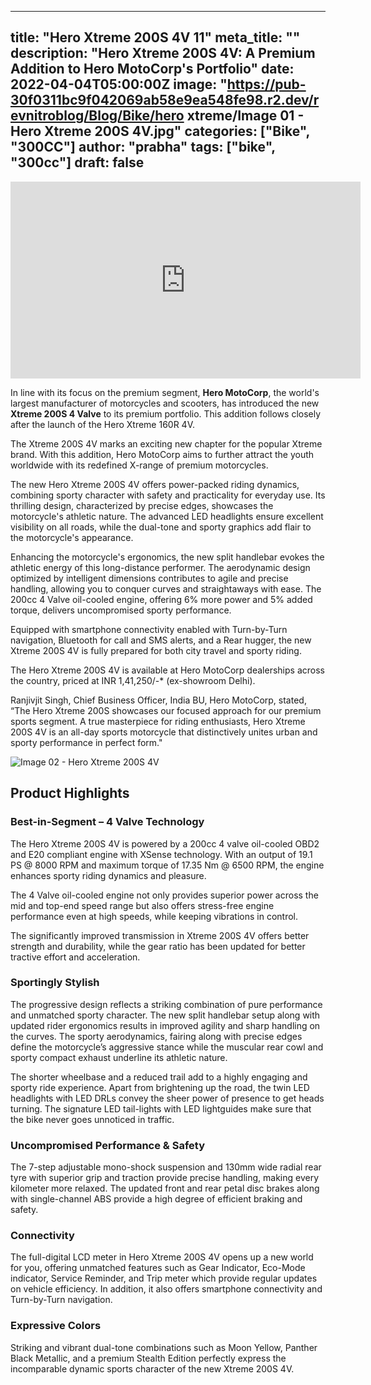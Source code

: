 
---
title: "Hero Xtreme 200S 4V 11"
meta_title: ""
description: "Hero Xtreme 200S 4V: A Premium Addition to Hero MotoCorp's Portfolio"
date: 2022-04-04T05:00:00Z
image: "https://pub-30f0311bc9f042069ab58e9ea548fe98.r2.dev/revnitroblog/Blog/Bike/hero xtreme/Image 01 - Hero Xtreme 200S 4V.jpg"
categories: ["Bike", "300CC"]
author: "prabha"
tags: ["bike", "300cc"]
draft: false
---

<iframe width="560" height="315" src="https://www.youtube.com/embed/EiHY5WP_pDk" title="YouTube video player" frameborder="0" allow="accelerometer; autoplay; clipboard-write; encrypted-media; gyroscope; picture-in-picture; web-share" allowfullscreen></iframe>

In line with its focus on the premium segment, **Hero MotoCorp**, the world's largest manufacturer of motorcycles and scooters, has introduced the new **Xtreme 200S 4 Valve** to its premium portfolio. This addition follows closely after the launch of the Hero Xtreme 160R 4V.

The Xtreme 200S 4V marks an exciting new chapter for the popular Xtreme brand. With this addition, Hero MotoCorp aims to further attract the youth worldwide with its redefined X-range of premium motorcycles.

The new Hero Xtreme 200S 4V offers power-packed riding dynamics, combining sporty character with safety and practicality for everyday use. Its thrilling design, characterized by precise edges, showcases the motorcycle's athletic nature. The advanced LED headlights ensure excellent visibility on all roads, while the dual-tone and sporty graphics add flair to the motorcycle's appearance.

Enhancing the motorcycle's ergonomics, the new split handlebar evokes the athletic energy of this long-distance performer. The aerodynamic design optimized by intelligent dimensions contributes to agile and precise handling, allowing you to conquer curves and straightaways with ease. The 200cc 4 Valve oil-cooled engine, offering 6% more power and 5% added torque, delivers uncompromised sporty performance.

Equipped with smartphone connectivity enabled with Turn-by-Turn navigation, Bluetooth for call and SMS alerts, and a Rear hugger, the new Xtreme 200S 4V is fully prepared for both city travel and sporty riding.

The Hero Xtreme 200S 4V is available at Hero MotoCorp dealerships across the country, priced at INR 1,41,250/-* (ex-showroom Delhi).

Ranjivjit Singh, Chief Business Officer, India BU, Hero MotoCorp, stated, “The Hero Xtreme 200S showcases our focused approach for our premium sports segment. A true masterpiece for riding enthusiasts, Hero Xtreme 200S 4V is an all-day sports motorcycle that distinctively unites urban and sporty performance in perfect form."

![Image 02 - Hero Xtreme 200S 4V](https://pub-30f0311bc9f042069ab58e9ea548fe98.r2.dev/revnitroblog/Blog/Bike/hero%20xtreme/Image%2002%20-%20Hero%20Xtreme%20200S%204V.jpg)


## Product Highlights

### Best-in-Segment – 4 Valve Technology

The Hero Xtreme 200S 4V is powered by a 200cc 4 valve oil-cooled OBD2 and E20 compliant engine with XSense technology. With an output of 19.1 PS @ 8000 RPM and maximum torque of 17.35 Nm @ 6500 RPM, the engine enhances sporty riding dynamics and pleasure. 

The 4 Valve oil-cooled engine not only provides superior power across the mid and top-end speed range but also offers stress-free engine performance even at high speeds, while keeping vibrations in control.

The significantly improved transmission in Xtreme 200S 4V offers better strength and durability, while the gear ratio has been updated for better tractive effort and acceleration.

### Sportingly Stylish

The progressive design reflects a striking combination of pure performance and unmatched sporty character. The new split handlebar setup along with updated rider ergonomics results in improved agility and sharp handling on the curves. The sporty aerodynamics, fairing along with precise edges define the motorcycle’s aggressive stance while the muscular rear cowl and sporty compact exhaust underline its athletic nature.

The shorter wheelbase and a reduced trail add to a highly engaging and sporty ride experience. Apart from brightening up the road, the twin LED headlights with LED DRLs convey the sheer power of presence to get heads turning. The signature LED tail-lights with LED lightguides make sure that the bike never goes unnoticed in traffic.

### Uncompromised Performance & Safety

The 7-step adjustable mono-shock suspension and 130mm wide radial rear tyre with superior grip and traction provide precise handling, making every kilometer more relaxed. The updated front and rear petal disc brakes along with single-channel ABS provide a high degree of efficient braking and safety.

### Connectivity

The full-digital LCD meter in Hero Xtreme 200S 4V opens up a new world for you, offering unmatched features such as Gear Indicator, Eco-Mode indicator, Service Reminder, and Trip meter which provide regular updates on vehicle efficiency. In addition, it also offers smartphone connectivity and Turn-by-Turn navigation.

### Expressive Colors

Striking and vibrant dual-tone combinations such as Moon Yellow, Panther Black Metallic, and a premium Stealth Edition perfectly express the incomparable dynamic sports character of the new Xtreme 200S 4V.

